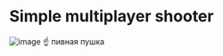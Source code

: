 # Simple multiplayer shooter
![image](https://github.com/user-attachments/assets/d5db5964-ab4f-4c5f-936a-32103372cbaf)
☝ пивная пушка
